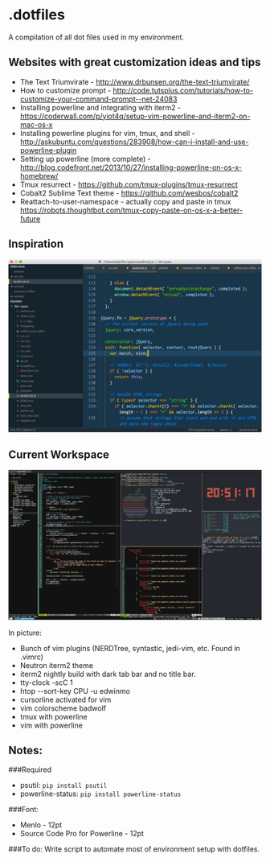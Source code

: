 # .dotfiles
A compilation of all dot files used in my environment.

## Websites with great customization ideas and tips
* The Text Triumvirate - http://www.drbunsen.org/the-text-triumvirate/
* How to customize prompt - http://code.tutsplus.com/tutorials/how-to-customize-your-command-prompt--net-24083
* Installing powerline and integrating with iterm2 - https://coderwall.com/p/yiot4q/setup-vim-powerline-and-iterm2-on-mac-os-x
* Installing powerline plugins for vim, tmux, and shell - http://askubuntu.com/questions/283908/how-can-i-install-and-use-powerline-plugin
* Setting up powerline (more complete) - http://blog.codefront.net/2013/10/27/installing-powerline-on-os-x-homebrew/
* Tmux resurrect - https://github.com/tmux-plugins/tmux-resurrect
* Cobalt2 Sublime Text theme - https://github.com/wesbos/cobalt2
* Reattach-to-user-namespace - actually copy and paste in tmux https://robots.thoughtbot.com/tmux-copy-paste-on-os-x-a-better-future


## Inspiration
![alt tag](res/README.png)

## Current Workspace
![alt tag](res/workspace.png)

In picture:
* Bunch of vim plugins (NERDTree, syntastic, jedi-vim, etc. Found in .vimrc)
* Neutron iterm2 theme
* iterm2 nightly build with dark tab bar and no title bar.
* tty-clock -scC 1
* htop --sort-key CPU -u edwinmo
* cursorline activated for vim
* vim colorscheme badwolf
* tmux with powerline
* vim with powerline


## Notes:
###Required

* psutil: `pip install psutil`
* powerline-status: `pip install powerline-status`

###Font:

* Menlo - 12pt
* Source Code Pro for Powerline - 12pt


###To do:
Write script to automate most of environment setup with dotfiles.


